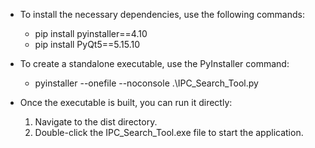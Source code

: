 - To install the necessary dependencies, use the following commands:
  - pip install pyinstaller==4.10
  - pip install PyQt5==5.15.10


- To create a standalone executable, use the PyInstaller command:
  - pyinstaller --onefile --noconsole .\IPC_Search_Tool.py


- Once the executable is built, you can run it directly:
  1. Navigate to the dist directory.
  2. Double-click the IPC_Search_Tool.exe file to start the application.
